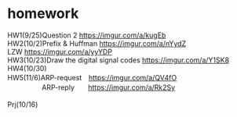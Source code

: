 # homework
HW1(9/25)Question 2 https://imgur.com/a/kugEb<br>
HW2(10/2)Prefix & Huffman https://imgur.com/a/nYydZ<br>
         LZW https://imgur.com/a/yyYDP<br>
HW3(10/23)Draw the digital signal codes https://imgur.com/a/Y1SK8<br>
HW4(10/30)<br>
HW5(11/6)ARP-request　https://imgur.com/a/QV4fO<br>
　　　　　ARP-reply　　https://imgur.com/a/Rk2Sy<br>
<br>
Prj(10/16)<br>
<br>
<br>
<br>
